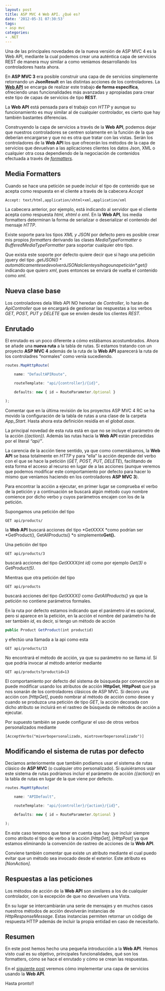 ```yaml
---
layout: post
title: ASP MVC 4 Web API. ¿Qué es?
date: '2012-05-31 07:30:53'
tags:
- asp mvc
categories:
- .NET
---
```


Una de las principales novedades de la nueva versión de ASP MVC 4 es la Web API, mediante la cual podemos crear una auténtica capa de servicios REST de manera muy similar a como veníamos desarrollando los controladores hasta ahora.

En **ASP MVC 3** era posible construir una capa de de servicios simplemente retornando un **JsonResult** en las distintas acciones de los controladores. La [**Web API**](http://www.asp.net/web-api "ASP NET Web API") se encarga de realizar este trabajo **de forma específica**, ofreciendo unas funcionalidades más avanzadas y apropiadas para crear este tipo de capas de servicios de tipo **REST**.

La **Web API** está pensada para el trabajo con *HTTP* y aunque su funcionamiento es muy similar al de cualquier controlador, es cierto que hay también bastantes diferencias.

Construyendo la capa de servicios a través de la **Web API**, podemos dejar que nuestros controladores se centren solamente en la función de la que deberían encargarse y que no es otra que tratar con las vistas. Serán los controladores de la **Web API** los que ofrecerán los métodos de la capa de servicios que devuelvan a las aplicaciones clientes los datos Json, XML o cualquier otra cosa dependiendo de la negociación de contenidos efectuada a través de [*formatters*](http://www.asp.net/web-api/overview/formats-and-model-binding/media-formatters "Media Formatteres").


## Media Formatters

Cuando se hace una petición se puede incluir el tipo de contenido que se acepta como respuesta en el cliente a través de la cabecera *Accept*

```
Accept: text/html,application/xhtml+xml,application/xml
```

La cabecera anterior, por ejemplo, está indicando al servidor que el cliente acepta como respuesta *html, xhtml o xml*. En la **Web API**, los media formatters determinan la forma de serializar o deserializar el contenido del mensaje *HTTP*.

Existe soporte para los tipos *XML y JSON* por defecto pero es posible crear mis propios *formatters* derivando las clases *MediaTypeFormatter* o *BufferedMediaTypeFormatter* para soportar cualquier otro tipo.

Que exista este soporte por defecto quiere decir que si hago una petición jquery del tipo *$.getJSON()* automáticamente se devolverá JSON al cliente y si hago una petición *$.get()* indicando que quiero *xml*, pues entonces se enviará de vuelta el contenido como *xml*.


## **Nueva clase base**

Los controladores dela Web API NO heredan de *Controller*, lo harán de *ApiController* que se encargará de gestionar las respuestas a los verbos *GET, POST, PUT y DELETE* que se envíen desde los clientes *REST.*


## **Enrutado**

El enrutado es un poco diferente a cómo estábamos acostumbrados. Ahora se añade una **nueva ruta** a la tabla de rutas. Si estamos tratando con un proyecto **ASP MVC 4** además de la ruta de la **Web API** aparecerá la ruta de los controladres “normales” como venía sucediendo.

```javascript
routes.MapHttpRoute(

    name: "DefaultAPIRoute",

    routeTemplate: "api/{controller}/{id}",

    defaults: new { id = RouteParameter.Optional }

);
```

Comentar que en la última revisión de los proyectos ASP MVC 4 RC se ha movido la configuración de la tabla de rutas a una clase de la carpeta *App_Start*. Hasta ahora esta definición residía en el *global.asax*.

La principal novedad de esta ruta está en que no se incluye el parámetro de la acción *({action}).* Además las rutas hacia la **Web API** están precedidas por el literal *“api/”*.

La carencia de la acción tiene sentido, ya que como comentábamos, la **Web API** se basa totalmente en *HTTP* y para “ella” la acción depende del verbo con el que se hace la petición (*GET, POST, PUT, DELETE*), facilitando de esta forma el acceso al recurso en lugar de a las acciones (aunque veremos que podemos modificar este comportamiento por defecto para hacer lo mismo que veníamos haciendo en los controladores **ASP MVC 3**).

Para encontrar la acción a ejecutar, en primer lugar se comprueba el verbo de la petición y a continuación se buscará algún método cuyo nombre comience por dicho verbo y cuyos parámetros encajen con los de la petición.

Supongamos una petición del tipo

```
GET api/products/
```

la **Web API** buscará acciones del tipo *GetXXXX *como podrían ser *GetProduct(), GetAllProducts() *o simplemente**Get().**

Una petición del tipo

```
GET api/products/3
```

buscará acciones del tipo *GetXXXX(int id)* como por ejemplo *Get(3)* o *GetProduct(5)*.

Mientras que otra petición del tipo

```
GET api/products
```

buscará acciones del tipo *GetXXXX()* como *GetAllProducts()* ya que la petición no contiene parámetros formales.

En la ruta por defecto estamos indicando que el parámetro *id* es opcional, pero si aparece en la petición, en la acción el nombre del parámetro ha de ser también *id*, es decir, si tengo un método de acción

```javascript
public Product GetProduct(int productid)
```

y efectúo una llamada a la api como esta

```
GET api/products/13
```

No encontrará el método de acción, ya que su parámetro no se llama *id*. Sí que podría invocar al método anterior mediante

```
GET api/products?productid=13
```

El comportamiento por defecto del sistema de búsqueda por convención se puede modificar usando los atributos de acción **HttpGet**, **HttpPost** que ya nos sonarán de los controladores clásicos de ASP MVC. Si decoro una acción con *[HttpGet]*, puedo nombrar al método de acción como desee y cuando se produzca una petición de tipo *GET*, la acción decorada con dicho atributo se incluirá en el rastreo de búsqueda de métodos de acción a ejecutar.

Por supuesto también se puede configurar el uso de otros verbos personalizados mediante

```
[AcceptVerbs("miverbopersonalizado, miotroverbopersonalizado")]
```


## Modificando el sistema de rutas por defecto

Decíamos anteriormente que también podíamos usar el sistema de rutas clásico de **ASP MVC** (o cualquier otro personalizado). Si quisiéramos usar este sistema de rutas podríamos incluir el parámetro de acción *({action})* en la tabla de rutas en lugar de la que viene por defecto.

```javascript
routes.MapHttpRoute(

    name: "APIDefault",

    routeTemplate: "api/{controller}/{action}/{id}",

    defaults: new { id = RouteParameter.Optional }

);
```

En este caso tenemos que tener en cuenta que hay que incluir siempre como atributo el tipo de verbo a la acción *[HttpGet], [HttpPost]* ya que estamos eliminando la convención de rastreo de acciones de la **Web API**.

Conviene también comentar que existe un atributo mediante el cual puedo evitar que un método sea invocado desde el exterior. Este atributo es *[NonAction]*.


## Respuestas a las peticiones

Los métodos de acción de la **Web API** son similares a los de cualquier controlador, con la excepción de que no devuelven una Vista.

En su lugar se intercambiarán una serie de mensajes y en muchos casos nuestros métodos de acción devolverán instancias de *HttpResponseMessage*. Estas instancias permiten retornar un código de respuesta HTTP además de incluir la propia entidad en caso de necesitarlo.


## Resumen

En este post hemos hecho una pequeña introducción a la **Web API**. Hemos visto cual es su objetivo, principales funcionalidades, qué son los formatters, cómo se hace el enrutado y cómo se crean las respuestas.

En el [siguiente post](../../../Post/GetPostByCode/asp_mvc_4_web_api_primeros_pasos "Ejemplo de Web API") veremos cómo implementar una capa de servicios usando la **Web API**.

Hasta pronto!!

